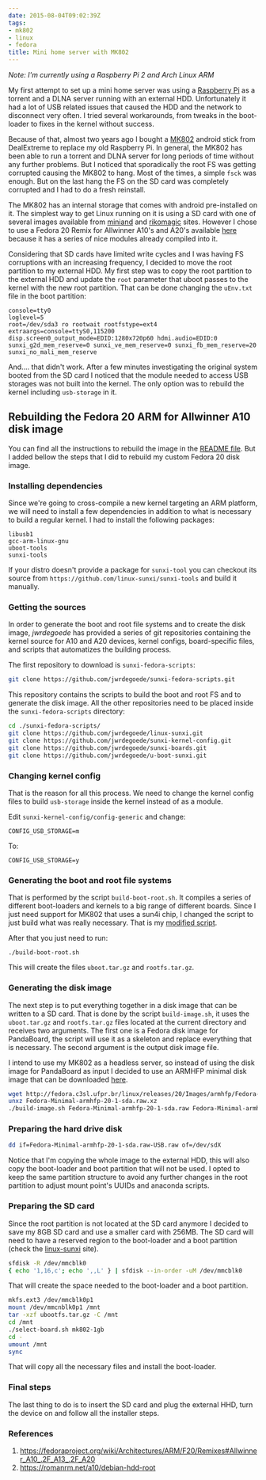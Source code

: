 ```yaml
---
date: 2015-08-04T09:02:39Z
tags:
- mk802
- linux
- fedora
title: Mini home server with MK802
---
```


_Note: I'm currently using a Raspberry Pi 2 and Arch Linux ARM_

My first attempt to set up a mini home server was using a [Raspberry Pi](http://www.raspberrypi.org/) as a torrent and a DLNA server running with an external HDD. Unfortunately it had a lot of USB related issues that caused the HDD and the network to disconnect very often. I tried several workarounds, from tweaks in the boot-loader to fixes in the kernel without success.

Because of that, almost two years ago I bought a [MK802](http://www.dx.com/p/mk802-mini-android-4-0-network-multi-media-player-w-wi-fi-hdmi-tf-white-eu-plug-152903) android stick from DealExtreme to replace my old Raspberry Pi. In general, the MK802 has been able to run a torrent and DLNA server for long periods of time without any further problems. But I noticed that sporadically the root FS was getting corrupted causing the MK802 to hang. Most of the times, a simple `fsck` was enough. But on the last hang the FS on the SD card was completely corrupted and I had to do a fresh reinstall.

The MK802 has an internal storage that comes with android pre-installed on it. The simplest way to get Linux running on it is using a SD card with one of several images available from [miniand](https://www.miniand.com/forums/forums/development/topics/mk802-guides-and-images) and [rikomagic](http://www.rikomagic.co.uk/forum/viewforum.php?f=2) sites. However I chose to use a Fedora 20 Remix for Allwinner A10's and A20's available [here](http://fedoraproject.org/wiki/Architectures/ARM/F20/Remixes) because it has a series of nice modules already compiled into it.

Considering that SD cards have limited write cycles and I was having FS corruptions with an increasing frequency, I decided to move the root partition to my external HDD. My first step was to copy the root partition to the external HDD and update the `root` parameter that uboot passes to the kernel with the new root partition. That can be done changing the `uEnv.txt` file in the boot partition:

```
console=tty0
loglevel=5
root=/dev/sda3 ro rootwait rootfstype=ext4
extraargs=console=ttyS0,115200 disp.screen0_output_mode=EDID:1280x720p60 hdmi.audio=EDID:0 sunxi_g2d_mem_reserve=0 sunxi_ve_mem_reserve=0 sunxi_fb_mem_reserve=20 sunxi_no_mali_mem_reserve
```

And.... that didn't work. After a few minutes investigating the original system booted from the SD card I noticed that the module needed to access USB storages was not built into the kernel. The only option was to rebuild the kernel including `usb-storage` in it.

## Rebuilding the Fedora 20 ARM for Allwinner A10 disk image

You can find all the instructions to rebuild the image in the [README file](http://fedorapeople.org/~lkundrak/a10-images/README). But I added bellow the steps that I did to rebuild my custom Fedora 20 disk image.

### Installing dependencies

Since we're going to cross-compile a new kernel targeting an ARM platform, we will need to install a few dependencies in addition to what is necessary to build a regular kernel. I had to install the following packages:

```
libusb1
gcc-arm-linux-gnu
uboot-tools
sunxi-tools
```

If your distro doesn't provide a package for `sunxi-tool` you can checkout its source from `https://github.com/linux-sunxi/sunxi-tools` and build it manually.

### Getting the sources

In order to generate the boot and root file systems and to create the disk image, _jwrdegoede_ has provided a series of git repositories containing the kernel source for A10 and A20 devices, kernel configs, board-specific files, and scripts that automatizes the building process.

The first repository to download is `sunxi-fedora-scripts`:

```sh
git clone https://github.com/jwrdegoede/sunxi-fedora-scripts.git
```

This repository contains the scripts to build the boot and root FS and to generate the disk image. All the other repositories need to be placed inside the `sunxi-fedora-scripts` directory:

```sh
cd ./sunxi-fedora-scripts/
git clone https://github.com/jwrdegoede/linux-sunxi.git
git clone https://github.com/jwrdegoede/sunxi-kernel-config.git
git clone https://github.com/jwrdegoede/sunxi-boards.git
git clone https://github.com/jwrdegoede/u-boot-sunxi.git
```

### Changing kernel config

That is the reason for all this process. We need to change the kernel config files to build `usb-storage` inside the kernel instead of as a module.

Edit `sunxi-kernel-config/config-generic` and change:

```
CONFIG_USB_STORAGE=m
```

To:

```
CONFIG_USB_STORAGE=y
```

### Generating the boot and root file systems

That is performed by the script `build-boot-root.sh`. It compiles a series of different boot-loaders and kernels to a big range of different boards. Since I just need support for MK802 that uses a sun4i chip, I changed the script to just build what was really necessary. That is my [modified script]().

After that you just need to run:

```
./build-boot-root.sh
```

This will create the files `uboot.tar.gz` and `rootfs.tar.gz`.

### Generating the disk image

The next step is to put everything together in a disk image that can be written to a SD card. That is done by the script `build-image.sh`, it uses the `uboot.tar.gz` and `rootfs.tar.gz` files located at the current directory and receives two arguments. The first one is a Fedora disk image for PandaBoard, the script will use it as a skeleton and replace everything that is necessary. The second argument is the output disk image file.

I intend to use my MK802 as a headless server, so instead of using the disk image for PandaBoard as input I decided to use an ARMHFP minimal disk image that can be downloaded [here](http://fedora.c3sl.ufpr.br/linux/releases/20/Images/armhfp/).

```sh
wget http://fedora.c3sl.ufpr.br/linux/releases/20/Images/armhfp/Fedora-Minimal-armhfp-20-1-sda.raw.xz
unxz Fedora-Minimal-armhfp-20-1-sda.raw.xz
./build-image.sh Fedora-Minimal-armhfp-20-1-sda.raw Fedora-Minimal-armhfp-20-1-sda.raw-USB.raw
```

### Preparing the hard drive disk

```sh
dd if=Fedora-Minimal-armhfp-20-1-sda.raw-USB.raw of=/dev/sdX
```

Notice that I'm copying the whole image to the external HDD, this will also copy the boot-loader and boot partition that will not be used. I opted to keep the same partition structure to avoid any further changes in the root partition to adjust mount point's UUIDs and anaconda scripts.

### Preparing the SD card

Since the root partition is not located at the SD card anymore I decided to save my 8GB SD card and use a smaller card with 256MB. The SD card will need to have a reserved region to the boot-loader and a boot partition (check the [linux-sunxi](http://linux-sunxi.org/Bootable_SD_card#Partitioning) site).

```sh
sfdisk -R /dev/mmcblk0
{ echo '1,16,c'; echo ',,L' } | sfdisk --in-order -uM /dev/mmcblk0
```

That will create the space needed to the boot-loader and a boot partition.

```sh
mkfs.ext3 /dev/mmcblk0p1
mount /dev/mmcnblk0p1 /mnt
tar -xzf ubootfs.tar.gz -C /mnt
cd /mnt
./select-board.sh mk802-1gb
cd -
umount /mnt
sync
```

That will copy all the necessary files and install the boot-loader.

### Final steps

The last thing to do is to insert the SD card and plug the external HHD, turn the device on and follow all the installer steps.

### References

1. https://fedoraproject.org/wiki/Architectures/ARM/F20/Remixes#Allwinner_A10_.2F_A13_.2F_A20
2. https://romanrm.net/a10/debian-hdd-root
